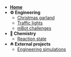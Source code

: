 - [**Home**](/)
- **⚙ Engineering**
  - [Christmas garland](/engineering/arduino-christmas-garland/)
  - [Traffic lights](/engineering/arduino-traffic-lights/)
  - [mBot challenges](/engineering/mbot-challenges/)
- **🧪 Chemistry**
  - [Reaction state](/chemistry/reaction-state/)
- **⏏ External projects**
  - [Engineering simulations](https://github.com/exybore/engineering-simulations)
